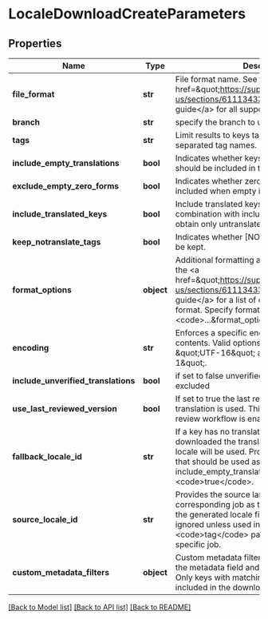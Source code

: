 # LocaleDownloadCreateParameters

## Properties
Name | Type | Description | Notes
------------ | ------------- | ------------- | -------------
**file_format** | **str** | File format name. See the &lt;a href&#x3D;\&quot;https://support.phrase.com/hc/en-us/sections/6111343326364\&quot;&gt;format guide&lt;/a&gt; for all supported file formats. | 
**branch** | **str** | specify the branch to use | [optional] 
**tags** | **str** | Limit results to keys tagged with a list of comma separated tag names. | [optional] 
**include_empty_translations** | **bool** | Indicates whether keys without translations should be included in the output as well. | [optional] 
**exclude_empty_zero_forms** | **bool** | Indicates whether zero forms should be included when empty in pluralized keys. | [optional] 
**include_translated_keys** | **bool** | Include translated keys in the locale file. Use in combination with include_empty_translations to obtain only untranslated keys. | [optional] 
**keep_notranslate_tags** | **bool** | Indicates whether [NOTRANSLATE] tags should be kept. | [optional] 
**format_options** | **object** | Additional formatting and render options. See the &lt;a href&#x3D;\&quot;https://support.phrase.com/hc/en-us/sections/6111343326364\&quot;&gt;format guide&lt;/a&gt; for a list of options available for each format. Specify format options like this: &lt;code&gt;...&amp;format_options[foo]&#x3D;bar&lt;/code&gt; | [optional] 
**encoding** | **str** | Enforces a specific encoding on the file contents. Valid options are \&quot;UTF-8\&quot;, \&quot;UTF-16\&quot; and \&quot;ISO-8859-1\&quot;. | [optional] 
**include_unverified_translations** | **bool** | if set to false unverified translations are excluded | [optional] 
**use_last_reviewed_version** | **bool** | If set to true the last reviewed version of a translation is used. This is only available if the review workflow is enabled for the project. | [optional] 
**fallback_locale_id** | **str** | If a key has no translation in the locale being downloaded the translation in the fallback locale will be used. Provide the ID of the locale that should be used as the fallback. Requires include_empty_translations to be set to &lt;code&gt;true&lt;/code&gt;. | [optional] 
**source_locale_id** | **str** | Provides the source language of a corresponding job as the source language of the generated locale file. This parameter will be ignored unless used in combination with a &lt;code&gt;tag&lt;/code&gt; parameter indicating a specific job. | [optional] 
**custom_metadata_filters** | **object** | Custom metadata filters. Provide the name of the metadata field and the value to filter by. Only keys with matching metadata will be included in the download.  | [optional] 

[[Back to Model list]](../README.md#documentation-for-models) [[Back to API list]](../README.md#documentation-for-api-endpoints) [[Back to README]](../README.md)



